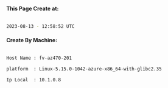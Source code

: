 
   
#### This Page Create at:

```bash

2023-08-13 - 12:58:52 UTC

```

#### Create By Machine:

```bash

Host Name : fv-az470-201

platform  : Linux-5.15.0-1042-azure-x86_64-with-glibc2.35

Ip Local  : 10.1.0.8

```

